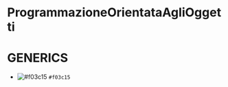 # ProgrammazioneOrientataAgliOggetti
# **GENERICS**
- ![#f03c15](https://via.placeholder.com/15/f03c15/f03c15.png) `#f03c15`
